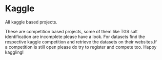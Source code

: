 # Kaggle
All kaggle based projects.

These are competition based projects, some of them like TGS salt identification are incomplete please have a look.
For datasets find the respective kaggle competition and retrieve the datasets on their websites.If a competition is still open please do try to register and compete too.
Happy kaggling!
